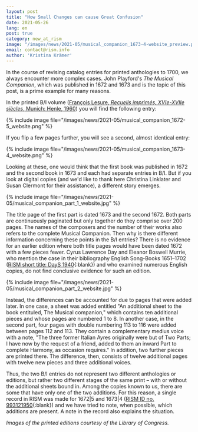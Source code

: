 ```yaml
---
layout: post
title: "How Small Changes can cause Great Confusion"
date: 2021-05-26
lang: en
post: true
category: new_at_rism
image: "/images/news/2021-05/musical_companion_1673-4-website_preview.png"
email: contact@rism.info
author: 'Kristina Krämer'
---
```


In the course of revising catalog entries for printed anthologies to 1700, we always encounter more complex cases. John Playford's _The Musical Companion_, which was published in 1672 and 1673 and is the topic of this post, is a prime example for many reasons. 

In the printed B/I volume ([François Lesure, _Recueils imprimés, XVIe-XVIIe siècles_, Munich: Henle, 1960](/publications.html#series-b-bibliographies-organized-by-topic)) you will find the following entry:  

{% include image file="/images/news/2021-05/musical_companion_1672-5_website.png" %}  

If you flip a few pages further, you will see a second, almost identical entry:  

{% include image file="/images/news/2021-05/musical_companion_1673-4_website.png" %}  

Looking at these, one would think that the first book was published in 1672 and the second book in 1673 and each had separate entries in B/I. But if you look at digital copies (and we'd like to thank here Christina Linklater and Susan Clermont for their assistance), a different story emerges.  

{% include image file="/images/news/2021-05/musical_companion_part_1_website.jpg" %}  

The title page of the first part is dated 1673 and the second 1672. Both parts are continuously paginated but only together do they comprise over 200 pages. The names of the composers and the number of their works also refers to the complete Musical Companion. Then why is there different information concerning these points in the B/I entries? There is no evidence for an earlier edition where both title pages would have been dated 1672 with a few pieces fewer. Cyrus Lawrence Day and Eleanor Boswell Murrie, who mention the case in their bibliography English Song-Books 1651–1702 ([RISM short title: DayS 1940](https://opac.rism.info/search?View=rism&q=lit1684){:blank}) and who examined numerous English copies, do not find conclusive evidence for such an edition.  

{% include image file="/images/news/2021-05/musical_companion_part_2_website.jpg" %}  
 
Instead, the differences can be accounted for due to pages that were added later. In one case, a sheet was added entitled "An additional sheet to the book entituled, The Musical companion," which contains ten additional pieces and whose pages are numbered 1 to 8. In another case, in the second part, four pages with double numbering 113 to 116 were added between pages 112 and 113. They contain a complementary medius voice with a note, "The three former Italian Ayres originally were but of Two Parts; I have now by the request of a friend, added to them an inward Part to complete Harmony, as occasion requires." In addition, two further pieces are printed there. The difference, then, consists of twelve additional pages with twelve new pieces and three additional voices.  

Thus, the two B/I entries do not represent two different anthologies or editions, but rather two different stages of the same print – with or without the additional sheets bound in. Among the copies known to us, there are some that have only one of the two additions. For this reason, a single record in RISM was made for 1672\|5 and 1673\|4 ([RISM ID no. 993121950](https://opac.rism.info/search?id=993121950&View=rism){:blank}) and we have tried to note, when possible, which additions are present. A note in the record also explains the situation.  

_Images of the printed editions courtesy of the Library of Congress._
